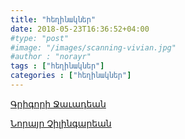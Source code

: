 ```yaml
---
title: "հեղինակներ"
date: 2018-05-23T16:36:52+04:00
#type: "post"
#image: "/images/scanning-vivian.jpg"
#author : "norayr"
tags : ["հեղինակներ"]
categories : ["հեղինակներ"]
---
```


[Գրիգորի Ջաւադեան](/authors/grigori_javadian/)

[Նորայր Չիլինգարեան](/authors/norayr_chilingarian/)
